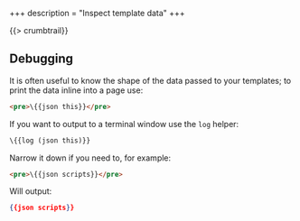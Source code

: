+++
description = "Inspect template data"
+++

{{> crumbtrail}}

## Debugging

It is often useful to know the shape of the data passed to your templates; to print the data inline into a page use:

```html
<pre>\{{json this}}</pre>
```

If you want to output to a terminal window use the `log` helper:

```handlebars
\{{log (json this)}}
```

Narrow it down if you need to, for example:

```html
<pre>\{{json scripts}}</pre>
```

Will output:

```json
{{json scripts}}
```
